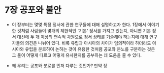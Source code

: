 # 7장 공포와 불안

* 이 장부터는 몇몇 특정 정서에 관한 연구들에 대해 설명하고자 한다.
1장에서 이야기한 것처럼 사람들이 몇개의 제한적인 '기본' 정서를 가지고 있는지, 아니면 기본 정서 대신에 두 개 이상의 연속적 차원으로 정서 상태를 기술해야 하는지에 대해 연구자들의 의견은 나뉘어 있다.
비록 유럽과 아시아의 차이가 임의적이라 하더라도 아시아와 유럽을 분르하여 논하는 것이 유용한 것처럼 공포와 분노를 구분하는 것은 그 둘이 어떻게 다르고 어떻게 유사한지를 공부하는 데 도움을 줄 수 있다.

* 왜 우리는 공포와 분로를 먼저 다루는 것인가? 만약 정
